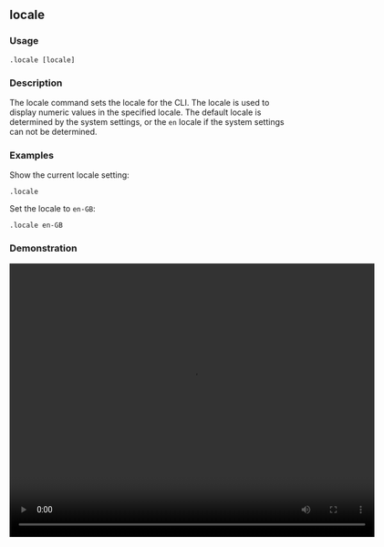 ## locale

### Usage

```text
.locale [locale]
```

### Description

The locale command sets the locale for the CLI. The locale is used to display numeric values in the specified locale.
The default locale is determined by the system settings, or the `en` locale if the system settings can not be
determined.

### Examples

Show the current locale setting:

```text
.locale
```

Set the locale to `en-GB`:

```text
.locale en-GB
```

### Demonstration

<video width="640" height="480" controls>
  <source src="./demo.webm" type="video/webm">
  Your browser does not support the video tag.
</video>

